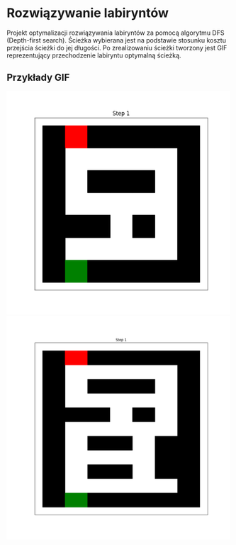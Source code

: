 # Rozwiązywanie labiryntów

Projekt optymalizacji rozwiązywania labiryntów za pomocą algorytmu DFS (Depth-first search).
Ścieżka wybierana jest na podstawie stosunku kosztu przejścia ścieżki do jej długości.
Po zrealizowaniu ścieżki tworzony jest GIF reprezentujący przechodzenie labiryntu optymalną ścieżką.

## Przykłady GIF
![](https://github.com/Filar33/SI-projekt/blob/main/maze_solution.gif)
![](https://github.com/Filar33/SI-projekt/blob/main/maze_solution-1.gif)

